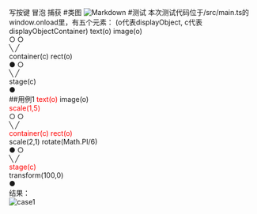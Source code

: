 写按键
冒泡
捕获
#类图
![Markdown](http://p1.bpimg.com/1949/bada9d54f5701035.png)
#测试
本次测试代码位于/src/main.ts的window.onload里，有五个元素：
(o代表displayObject, c代表displayObjectContainer)
text(o)     image(o)<br/>
  ○           ○<br/>
    ╲       ╱<br/>
    container(c)   rect(o)<br/>
        ●            ○<br/>
         ╲         ╱<br/>
           stage(c)<br/>
              ●<br/>
##用例1
<font color=red>text(o)</font>     image(o)<br/>
<font color=red>scale(1,5) </font><br/>
  ○           ○<br/>
    ╲       ╱<br/>
    <font color=red>container(c)</font>   <font color=red>rect(o)</font> <br/>
    scale(2,1)   rotate(Math.PI/6)<br/>
        ●            ○<br/>
         ╲         ╱<br/>
           <font color=red>stage(c)</font><br/>
           transform(100,0)<br/>
              ●<br/>
结果：<br/>
![case1](http://p1.bpimg.com/1949/655fa8807cf4ce9d.jpg)